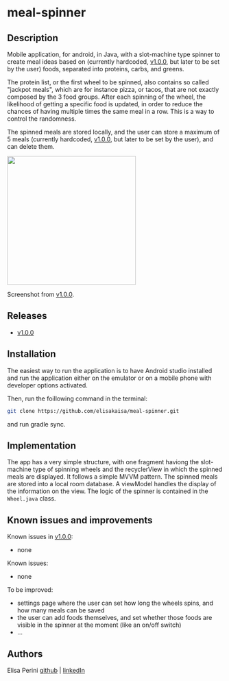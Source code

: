 # meal-spinner

## Description
Mobile application, for android, in Java, with a slot-machine type spinner to create meal ideas based on (currently hardcoded, [v1.0.0](https://github.com/elisakaisa/meal-spinner/releases/tag/1.0.0), but later to be set by the user) foods, separated into proteins, carbs, and greens.

The protein list, or the first wheel to be spinned, also contains so called "jackpot meals", which are for instance pizza, or tacos, that are not exactly composed by the 3 food groups. After each spinning of the wheel, the likelihood of getting a specific food is updated, in order to reduce the chances of having multiple times the same meal in a row. This is a way to control the randomness.

The spinned meals are stored locally, and the user can store a maximum of 5 meals (currently hardcoded, [v1.0.0](https://github.com/elisakaisa/meal-spinner/releases/tag/1.0.0), but later to be set by the user), and can delete them.

<p>
  <img src="https://user-images.githubusercontent.com/79315440/205643844-2b34fffe-99fa-4f3f-91ea-09c43763ca4f.jpg" width="300" />
</p>

Screenshot from [v1.0.0](https://github.com/elisakaisa/meal-spinner/releases/tag/1.0.0).

## Releases
- [v1.0.0](https://github.com/elisakaisa/meal-spinner/releases/tag/1.0.0)

## Installation
The easiest way to run the application is to have Android studio installed and run the application either on the emulator or on a mobile phone with developer options activated.

Then, run the foillowing command in the terminal:

```bash
git clone https://github.com/elisakaisa/meal-spinner.git
```

and run gradle sync.

## Implementation
The app has a very simple structure, with one fragment haviong the slot-machine type of spinning wheels and the recyclerView in which the spinned meals are displayed. It follows a simple MVVM pattern. The spinned meals are stored into a local room database. A viewModel handles the display of the information on the view. The logic of the spinner is contained in the `Wheel.java` class.

## Known issues and improvements

Known issues in [v1.0.0](https://github.com/elisakaisa/meal-spinner/releases/tag/1.0.0):
- none

Known issues:
- none

To be improved:
- settings page where the user can set how long the wheels spins, and how many meals can be saved
- the user can add foods themselves, and set whether those foods are visible in the spinner at the moment (like an on/off switch)
- ...

## Authors

Elisa Perini [github](https://github.com/elisakaisa) | [linkedIn](https://www.linkedin.com/in/elisa-perini-2759ba227/)
